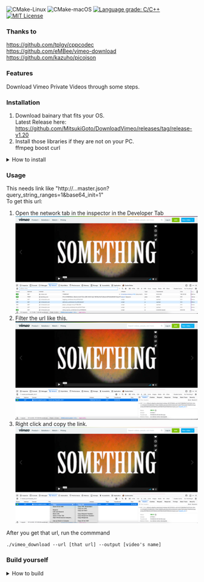 ![CMake-Linux](https://github.com/MitsukiGoto/DownloadVimeo/workflows/CMake-Linux/badge.svg)
![CMake-macOS](https://github.com/MitsukiGoto/DownloadVimeo/workflows/CMake-macOS/badge.svg)
[![Language grade: C/C++](https://img.shields.io/lgtm/grade/cpp/g/MitsukiGoto/DownloadVimeo.svg?logo=lgtm&logoWidth=18)](https://lgtm.com/projects/g/MitsukiGoto/DownloadVimeo/context:cpp)
[![MIT License](http://img.shields.io/badge/license-MIT-blue.svg?style=flat)](LICENSE)
### Thanks to
https://github.com/tplgy/cppcodec \
https://github.com/eMBee/vimeo-download \
https://github.com/kazuho/picojson
### Features
Download Vimeo Private Videos through some steps.
### Installation
1. Download bainary that fits your OS. \
Latest Release here: \
https://github.com/MitsukiGoto/DownloadVimeo/releases/tag/release-v1.20
2. Install those libraries if they are not on your PC. \
    ffmpeg boost curl
<details>
<summary>How to install</summary>

**For macOS**
~~~
brew install ffmpeg
brew install boost
~~~

**For Ubuntu**
~~~
sudo apt install libboost-dev
sudo apt install libboost-all-dev
sudo apt install libcurl4-openssl-dev
sudo apt install ffmpeg
~~~

**For Windows** \
I don't know so much about Windows, so please look up the installation "ffmpeg boost curl" libs by yourself.
</details>

### Usage
This needs link like "http://...master.json?query_string_ranges=1&base64_init=1" \
To get this url:
1. Open the network tab in the inspector in the Developer Tab
![image1](images/image1.png)
2. Filter the url like this.
![image2](images/image2.png)
3. Right click and copy the link.
![image3](images/image3.png)

After you get that url, run the commmand 
```
./vimeo_download --url [that url] --output [video's name]
```
### Build yourself
<details>
<summary>How to build</summary>

### Requirement
libcurl, boost.program_options, ffmpeg
### Installation
**For macOS Users**
1. If your Mac is not installed required library, run the following command.
```
brew install ffmpeg
brew install boost
``` 
2.  Run the following command to build.
```
mkdir build
cd build
cmake ../vimeo_download
cmake --build ./
```
**For Ubuntu Users**
1. If your PC is not installed required library, run the following command.
```
sudo apt install libboost-dev
sudo apt install libboost-all-dev
sudo apt install libcurl4-openssl-dev
sudo apt install ffmpeg
``` 
2.  Run the following command to build.
```
mkdir build
cd build
cmake ../vimeo_download
cmake --build ./
```
**For Ubuntu on WSL2 Users** \
Follow the instructions given above. \
**For Other Linux or Pure Windows Users** \
Sorry, this project is not supporting these platforms now. \
But this is going to come soon!!!!
</details>
